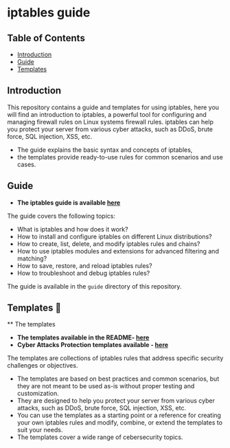 # iptables guide

## Table of Contents
- [Introduction](#introduction)
- [Guide](#guide)
- [Templates](#templates)

## Introduction
This repository contains a guide and templates for using iptables, here you will find an introduction to iptables, a powerful tool for configuring and managing firewall rules on Linux systems firewall rules.
iptables can help you protect your server from various cyber attacks, such as DDoS, brute force, SQL injection, XSS, etc.
- The guide explains the basic syntax and concepts of iptables,
- the templates provide ready-to-use rules for common scenarios and use cases.

## Guide
- **The iptables guide is available [here](iptables-complete-guide/README.md)**

The guide covers the following topics:
- What is iptables and how does it work?
- How to install and configure iptables on different Linux distributions?
- How to create, list, delete, and modify iptables rules and chains?
- How to use iptables modules and extensions for advanced filtering and matching?
- How to save, restore, and reload iptables rules?
- How to troubleshoot and debug iptables rules?

The guide is available in the `guide` directory of this repository.

## Templates 🧩
** The templates
- **The templates available in the README- [here](iptables-templates/README.md)**
- **Cyber Attacks Protection templates available - [here](iptables-templates/cyber-attacks-protection)**

The templates are collections of iptables rules that address specific security challenges or objectives.
- The templates are based on best practices and common scenarios, but they are not meant to be used as-is without proper testing and customization.
- They are designed to help you protect your server from various cyber attacks, such as DDoS, brute force, SQL injection, XSS, etc.
- You can use the templates as a starting point or a reference for creating your own iptables rules and modify, combine, or extend the templates to suit your needs.
- The templates cover a wide range of cebersecurity topics.
